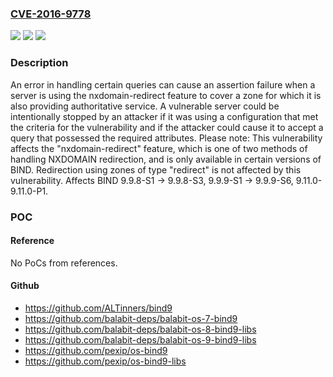 ### [CVE-2016-9778](https://cve.mitre.org/cgi-bin/cvename.cgi?name=CVE-2016-9778)
![](https://img.shields.io/static/v1?label=Product&message=BIND%209&color=blue)
![](https://img.shields.io/static/v1?label=Version&message=BIND%2099.9.8-S1%20-%3E%209.9.8-S3%2C%209.9.9-S1%20-%3E%209.9.9-S6%2C%209.11.0-9.11.0-P1%20&color=brighgreen)
![](https://img.shields.io/static/v1?label=Vulnerability&message=Only%20servers%20which%20are%20performing%20NXDOMAIN%20redirection%20using%20the%20%22nxdomain-redirect%22%20function%20are%20potentially%20vulnerable%20and%20then%20only%20a%20subset%20of%20those%20servers.%20%20In%20order%20to%20be%20affected%20a%20server%20must%20be%20using%20nxdomain-redirect%20AND%20must%20be%20redirecting%20NXDOMAIN%20responses%20for%20a%20zone%20for%20which%20the%20server%20also%20provides%20authoritative%20service%20--%20therefore%20a%20purely%20recursive%20server%20is%20not%20at%20risk%2C%20either.%20%20Successful%20exploitation%20of%20the%20vulnerability%20will%20cause%20named%20to%20stop%20execution%20after%20encountering%20a%20REQUIRE%20assertion%20failure%20in%20db.c%2C%20resulting%20in%20denial%20of%20service%20to%20clients.&color=brighgreen)

### Description

An error in handling certain queries can cause an assertion failure when a server is using the nxdomain-redirect feature to cover a zone for which it is also providing authoritative service. A vulnerable server could be intentionally stopped by an attacker if it was using a configuration that met the criteria for the vulnerability and if the attacker could cause it to accept a query that possessed the required attributes. Please note: This vulnerability affects the "nxdomain-redirect" feature, which is one of two methods of handling NXDOMAIN redirection, and is only available in certain versions of BIND. Redirection using zones of type "redirect" is not affected by this vulnerability. Affects BIND 9.9.8-S1 -> 9.9.8-S3, 9.9.9-S1 -> 9.9.9-S6, 9.11.0-9.11.0-P1.

### POC

#### Reference
No PoCs from references.

#### Github
- https://github.com/ALTinners/bind9
- https://github.com/balabit-deps/balabit-os-7-bind9
- https://github.com/balabit-deps/balabit-os-8-bind9-libs
- https://github.com/balabit-deps/balabit-os-9-bind9-libs
- https://github.com/pexip/os-bind9
- https://github.com/pexip/os-bind9-libs

